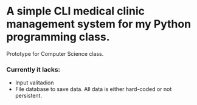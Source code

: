 # A simple CLI medical clinic management system for my Python programming class.

Prototype for Computer Science class.

### Currently it lacks:
- Input valitadion
- File database to save data. All data is either hard-coded or not persistent.
